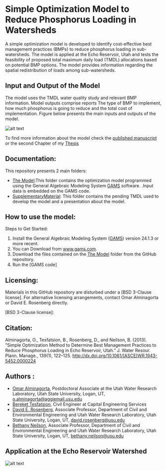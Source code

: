 # Simple Optimization Model to Reduce Phosphorus Loading in Watersheds

A simple optimization model is developed to identify cost-effective best management practices (BMPs)
to reduce phosphorus loading in sub-watersheds. The model is applied at the Echo Reservoir, Utah and 
tests the feasibility of proposed total maximum daily load (TMDL) allocations based on potential BMP options. 
The model provides information regarding the spatial redistribution of loads among sub-watersheds. 


## Input and Output of the Model
The model uses the TMDL water quality study and relevant BMP information. Model outputs comprise reports 
The type of BMP to implement, how much phosphorus is going to reduce and the total cost of implementation. Figure below presents the main inputs and outputs of the model.

   ![alt text]( https://c1c7bcfc-a-98501721-s-sites.googlegroups.com/a/aggiemail.usu.edu/omar-alminagorta-cabezas/Miscel/Input_Output_Model_Paper1.png?attachauth=ANoY7cqpNRv1lbqTY61Ag-W3-nBsFGHp04GNSlDkirBMspkhpw0R9a4OoZc2tQQ-i1sVmBHA7WN8pECTlErQwp5l_ZCd-5eV2qNPRkacTLm7-KIQjg7Kt85N-vExy7q11Jsi7T0jMlDwrKD4OREPJn4oM0NE4HjrKWRmoj-jvIxX3OgIxsZ71TK6NlBfaDs1bRn1t-k98sKETeQHole_orDmasqM554Y7G9lwV0hpSpzc59j7SDFAVskVM63lTlHMtoBQbkDB9qMiJdZG_iXAnLmaHua7NO16w%3D%3D&attredirects=0 "Logo Title Text 1")


To find more information about the model check the [published manuscript] or the second Chapter of my [Thesis] 

[published manuscript]: http://ascelibrary.org/doi/abs/10.1061/%28ASCE%29WR.1943-5452.0000224
[Thesis]: http://digitalcommons.usu.edu/etd/4375/ 

## Documentation:
This repository presents 2 main folders: 

* [The Model]:This folder contains the optimization model programmed using the General Algebraic Modeling System [GAMS] software. .Input data is embedded on the GAMS code.
* [SupplementaryMaterial]: This folder contains the pending TMDL used to develop the model and a presentation about the model.

[The Model]: https://github.com/alminagorta/Systems-model-in-Wetlands-to-Allocate-water-and-Manage-Plant-Spread/tree/master/1.SystemModel
[SupplementaryMaterial]: https://github.com/alminagorta/Systems-model-in-Wetlands-to-Allocate-water-and-Manage-Plant-Spread/tree/master/4.SupplementaryDocumentation



## How to use the model:

Steps to Get Started:

1. Install the General Algebraic Modeling System ([GAMS]) version 24.1.3 or more recent.
  1. You can Download from www.gams.com.
2. Download the files contained on the [The Model] folder from the GitHub repository. 
3. Run the [GAMS code]


[GAMS]: http://www.gams.com/

## Licensing:

Materials in this GitHub repository are disturbed under a [BSD 3-Clause license]. For alternative licensing arrangements, contact Omar Alminagorta or David E. Rosenberg directly. 

[BSD 3-Clause license]:

## Citation:

Alminagorta, O., Tesfatsion, B., Rosenberg, D., and Neilson, B. (2013). ”Simple Optimization Method to Determine Best Management Practices to Reduce Phosphorus Loading in Echo Reservoir, Utah.” J. Water Resour. Plann. Manage., 139(1), 122–125.  http://dx.doi.org/10.1061/(ASCE)WR.1943-5452.0000224

## Authors :
* [Omar Alminagorta], Postdoctoral Associate at the Utah Water Research Laboratory, Utah State University, Logan, UT, o.alminagorta@aggiemail.usu.edu
* [Bereket Tesfatsion], Civil Engineer at Capital Engineering Services
* [David E. Rosenberg], Associate Professor, Department of  Civil and Environmental Engineering and Utah Water Research Laboratory, Utah State University, Logan, UT, david.rosenberg@usu.edu
* [Bethany Neilson], Associate Professor, Department of  Civil and Environmental Engineering and Utah Water Research Laboratory, Utah State University, Logan, UT, bethany.neilson@usu.edu

[Omar Alminagorta]: https://sites.google.com/a/aggiemail.usu.edu/omar-alminagorta-cabezas/
[Bereket Tesfatsion]: https://www.linkedin.com/in/bektesfatsion
[David E. Rosenberg]:http://www.engr.usu.edu/cee/faculty/derosenberg/
[Bethany Neilson]: http://uwrl.usu.edu/about/people/faculty/bethanyneilson

## Application at the Echo Reservoir Watershed

  ![alt text]( https://c1c7bcfc-a-98501721-s-sites.googlegroups.com/a/aggiemail.usu.edu/omar-alminagorta-cabezas/Miscel/Cite_Alminagorta_Thesis_Chapter2.png?attachauth=ANoY7coC0pBvOQARbA_gAbDJfWA91FcDBGgsnWPJrAphV-bH2D3FuNqZ5pweQzHi-iOMYEnX4wGqy0B3XbU9qnGITR6UMSsIEAuK0fyRa9Xu1q8sllzsFIbtIHO734KdzHwNS3skK1IT-YaQqlAJRGNRAzukL-et_FYgSo9f7B_fET0J0YKrTlKs3_i9NT_X1LoJRIBZcpXW2iDOFiwn-uq8Z81d9nB6rrmm-ST9EJ7CgyGfywB2rdSA7F3s_PZCm-P913eJdZVErj-tteoxgCeb0ND14BMm8Q%3D%3D&attredirects=0 "Logo Title Text 1")




